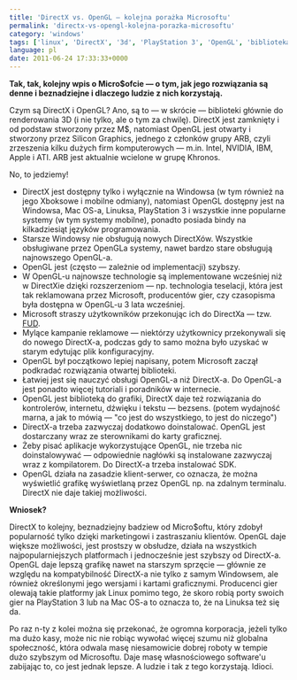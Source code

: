 ```yaml
---
title: 'DirectX vs. OpenGL — kolejna porażka Microsoftu'
permalink: 'directx-vs-opengl-kolejna-porazka-microsoftu'
category: 'windows'
tags: ['linux', 'DirectX', '3d', 'PlayStation 3', 'OpenGL', 'biblioteka', 'Przemyślenia']
language: pl
date: 2011-06-24 17:33:33+0000
---
```


**Tak, tak, kolejny wpis o Micro$ofcie — o tym, jak jego rozwiązania są denne i beznadziejne i dlaczego ludzie z nich korzystają.**

Czym są DirectX i OpenGL? Ano, są to — w skrócie — biblioteki głównie do renderowania 3D (i nie tylko, ale o tym za chwilę). DirectX jest zamknięty i od podstaw stworzony przez M$, natomiast OpenGL jest otwarty i stworzony przez Silicon Graphics, jednego z członków grupy ARB, czyli zrzeszenia kilku dużych firm komputerowych — m.in. Intel, NVIDIA, IBM, Apple i ATI. ARB jest aktualnie wcielone w grupę Khronos.

No, to jedziemy!

- DirectX jest dostępny tylko i wyłącznie na Windowsa (w tym również na jego Xboksowe i mobilne odmiany), natomiast OpenGL dostępny jest na Windowsa, Mac OS-a, Linuksa, PlayStation 3 i wszystkie inne popularne systemy (w tym systemy mobilne), ponadto posiada bindy na kilkadziesiąt języków programowania.
- Starsze Windowsy nie obsługują nowych DirectXów. Wszystkie obsługiwane przez OpenGLa systemy, nawet bardzo stare obsługują najnowszego OpenGL-a.
- OpenGL jest (często — zależnie od implementacji) szybszy.
- W OpenGL-u najnowsze technologie są implementowane wcześniej niż w DirectXie dzięki rozszerzeniom — np. technologia teselacji, która jest tak reklamowana przez Microsoft, producentów gier, czy czasopisma była dostępna w OpenGL-u 3 lata wcześniej.
- Microsoft straszy użytkowników przekonując ich do DirectXa — tzw. [FUD](http://pl.wikipedia.org/wiki/FUD).
- Mylące kampanie reklamowe — niektórzy użytkownicy przekonywali się do nowego DirectX-a, podczas gdy to samo można było uzyskać w starym edytując plik konfiguracyjny.
- OpenGL był początkowo lepiej napisany, potem Microsoft zaczął podkradać rozwiązania otwartej biblioteki.
- Łatwiej jest się nauczyć obsługi OpenGL-a niż DirectX-a. Do OpenGL-a jest ponadto więcej tutoriali i poradników w internecie.
- OpenGL jest biblioteką do grafiki, DirectX daje też rozwiązania do kontrolerów, internetu, dźwięku i tekstu — bezsens. (potem wydajność marna, a jak to mówią — "co jest do wszystkiego, to jest do niczego")
- DirectX-a trzeba zazwyczaj dodatkowo doinstalować. OpenGL jest dostarczany wraz ze sterownikami do karty graficznej.
- Żeby pisać aplikacje wykorzystujące OpenGL, nie trzeba nic doinstalowywać — odpowiednie nagłówki są instalowane zazwyczaj wraz z kompilatorem. Do DirectX-a trzeba instalować SDK.
- OpenGL działa na zasadzie klient-serwer, co oznacza, że można wyświetlić grafikę wyświetlaną przez OpenGL np. na zdalnym terminalu. DirectX nie daje takiej możliwości.

**Wniosek?**

DirectX to kolejny, beznadziejny badziew od Micro$oftu, który zdobył popularność tylko dzięki marketingowi i zastraszaniu klientów. OpenGL daje większe możliwości, jest prostszy w obsłudze, działa na wszystkich najpopularniejszych platformach i jednocześnie jest szybszy od DirectX-a. OpenGL daje lepszą grafikę nawet na starszym sprzęcie — głównie ze względu na kompatybilność DirectX-a nie tylko z samym Windowsem, ale również określonymi jego wersjami i kartami graficznymi. Producenci gier olewają takie platformy jak Linux pomimo tego, że skoro robią porty swoich gier na PlayStation 3 lub na Mac OS-a to oznacza to, że na Linuksa też się da.

Po raz n-ty z kolei można się przekonać, że ogromna korporacja, jeżeli tylko ma dużo kasy, może nic nie robiąc wywołać więcej szumu niż globalna społeczność, która odwala masę niesamowicie dobrej roboty w tempie dużo szybszym od Microsoftu. Daje masę własnościowego software'u zabijając to, co jest jednak lepsze. A ludzie i tak z tego korzystają. Idioci.

